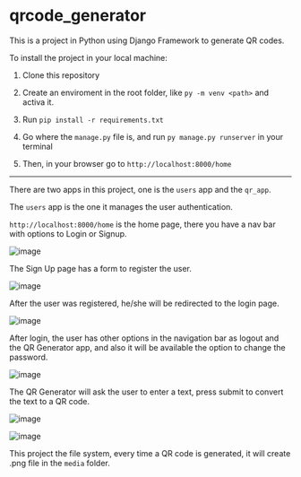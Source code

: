 # qrcode_generator

This is a project in Python using Django Framework to generate QR codes.

To install the project in your local machine:

1. Clone this repository

2. Create an enviroment in the root folder, like `py -m venv <path>` and activa it.

3. Run `pip install -r requirements.txt`

4. Go where the `manage.py` file is, and run `py manage.py runserver` in your terminal

5. Then, in your browser go to `http://localhost:8000/home`


---
There are two apps in this project, one is the `users` app and the `qr_app`.

The `users` app is the one it manages the user authentication.

`http://localhost:8000/home` is the home page, there you have a nav bar with options to Login or Signup.

![image](https://user-images.githubusercontent.com/70811425/192155112-f956cde0-9719-48fc-80b6-17f183e95a6b.png)

The Sign Up page has a form to register the user.

![image](https://user-images.githubusercontent.com/70811425/192155275-1a54014f-da7e-401e-aa2f-03167ff826df.png)

After the user was registered, he/she will be redirected to the login page.

![image](https://user-images.githubusercontent.com/70811425/192155399-f0ea68ad-9e1c-470b-846d-f6263ac45216.png)

After login, the user has other options in the navigation bar as logout and the QR Generator app, and also it will be available the option to change the password.

![image](https://user-images.githubusercontent.com/70811425/192155468-b6826115-2cdf-4090-a3a3-1b01c440335a.png)


The QR Generator will ask the user to enter a text, press submit to convert the text to a QR code.

![image](https://user-images.githubusercontent.com/70811425/192155594-248ab609-f0e9-4fab-8fd1-4faf1ddd0d13.png)

![image](https://user-images.githubusercontent.com/70811425/192155673-0b224ca5-cc26-4c9c-8a6f-6b240f29c322.png)

This project the file system, every time a QR code is generated, it will create .png file in the `media` folder.

